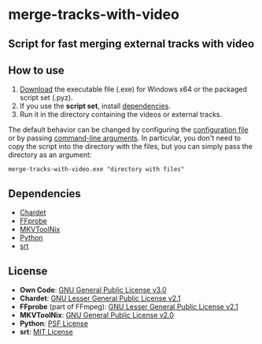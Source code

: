 # merge-tracks-with-video

## Script for fast merging external tracks with video

## How to use

1. [Download](
https://github.com/nujievik/merge-tracks-with-video/releases) the
executable file (.exe) for Windows x64 or the packaged script set
(.pyz).
2. If you use the **script set**, install [dependencies](#dependencies).
3. Run it in the directory containing the videos or external tracks.

The default behavior can be changed by configuring the
[configuration file](#configuration-file) or by passing
[command-line arguments](#command-line-arguments). In particular, you
don't need to copy the script into the directory with the files, but
you can simply pass the directory as an argument:

```
merge-tracks-with-video.exe "directory with files"
```

## Dependencies

- [Chardet](https://github.com/chardet/chardet)
- [FFprobe](https://ffmpeg.org/download.html)
- [MKVToolNix](https://mkvtoolnix.download/)
- [Python](https://www.python.org/downloads/)
- [srt](https://github.com/cdown/srt)

## License

- **Own Code**: [GNU General Public License v3.0](
https://www.gnu.org/licenses/gpl-3.0.html)
- **Chardet**: [GNU Lesser General Public License v2.1](
https://www.gnu.org/licenses/old-licenses/lgpl-2.1.html)
- **FFprobe** (part of FFmpeg):
[GNU Lesser General Public License v2.1](
https://www.gnu.org/licenses/old-licenses/lgpl-2.1.html)
- **MKVToolNix**: [GNU General Public License v2.0](
https://www.gnu.org/licenses/old-licenses/gpl-2.0.html)
- **Python**: [PSF License](https://www.python.org/psf/license/)
- **srt**: [MIT License](https://opensource.org/license/MIT)
